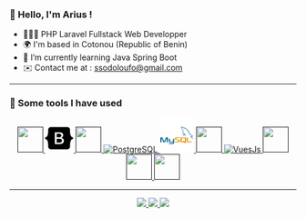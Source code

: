 ### 👋 Hello, I'm Arius !

* 👨🏻‍💻 PHP Laravel Fullstack Web Developper
* 🌍 I'm based in Cotonou (Republic of Benin)
* 🌱 I’m currently learning Java Spring Boot
* ✉️ Contact me at : [ssodoloufo@gmail.com](mailto:ssodoloufo@gmail.com)

---

### 🚀 Some tools I have used
    
<p align="center">
  <a href="" target="_blank" rel="noreferrer">
    <img src="https://cdn.jsdelivr.net/gh/devicons/devicon/icons/vscode/vscode-original.svg" width="45" height="45" alt="" />
  </a>
  <a href="" target="_blank" rel="noreferrer">
    <img src="https://raw.githubusercontent.com/devicons/devicon/master/icons/bootstrap/bootstrap-plain.svg" width="50" height="50" alt="" />
  </a>
  <a href="" target="_blank" rel="noreferrer">
    <img src="https://cdn.jsdelivr.net/gh/devicons/devicon/icons/laravel/laravel-plain-wordmark.svg" width="45" height="45" alt="" />
  </a>
  <a href="https://www.postgresql.org/" target="_blank" rel="noreferrer">
    <img src="https://raw.githubusercontent.com/danielcranney/readme-generator/main/public/icons/skills/postgresql-colored.svg" width="45" height="45" alt="PostgreSQL" />
  </a>
  <a href="https://www.mysql.com/" target="_blank" rel="noreferrer">
    <img src="https://raw.githubusercontent.com/devicons/devicon/master/icons/mysql/mysql-original-wordmark.svg" width="60" height="60" alt="" />
  </a>
  <a href="" target="_blank" rel="noreferrer">
    <img src="https://cdn.jsdelivr.net/gh/devicons/devicon/icons/php/php-original.svg" width="45" height="45" alt="" />
  </a>
  <a href="https://vuejs.org/" target="_blank" rel="noreferrer">
    <img src="https://cdn.jsdelivr.net/gh/devicons/devicon/icons/vuejs/vuejs-original-wordmark.svg" width="45" height="45" alt="VuesJs" />
  </a>
  <a href="" target="_blank" rel="noreferrer">
    <img src="https://cdn.jsdelivr.net/gh/devicons/devicon/icons/git/git-original.svg" width="45" height="45" alt="" />
  </a>
  <a href="" target="_blank" rel="noreferrer">
    <img src="https://cdn.jsdelivr.net/gh/devicons/devicon/icons/bash/bash-original.svg" width="45" height="45" alt="" />
  </a>
  <a href="" target="_blank" rel="noreferrer">
    <img src="https://cdn.jsdelivr.net/gh/devicons/devicon/icons/figma/figma-original.svg" width="45" height="45" alt="" />
  </a>
</p>

---

<!-- ### Support Me -->

<p align="center">
  <a href="https://www.linkedin.com/in/ssodoloufo/">
    <img height="50" src="https://user-images.githubusercontent.com/46517096/166973395-19676cd8-f8ec-4abf-83ff-da8243505b82.png"/>
  </a>
  <a href="https://dev.to/ssodoloufo">
    <img height="50" src="https://user-images.githubusercontent.com/46517096/166974096-7aeecad4-483e-4c85-983f-f4b37b3f794e.png"/>
  </a>
  <a href="https://twitter.com/ssodoloufo">
    <img height="50" src="https://user-images.githubusercontent.com/46517096/166974271-91dfa250-d70b-4cb9-8707-f1bda1b708c3.png"/>
  </a>
</p>


